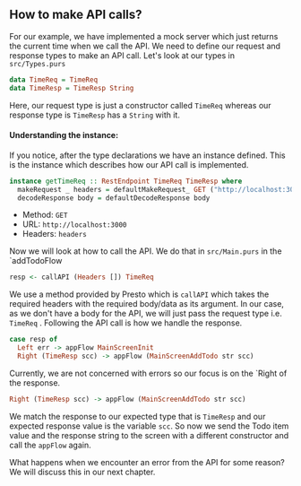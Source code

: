 ## How to make API calls?

For our example, we have implemented a mock server which just returns the current time when we call the API. We need to define our request and response types to make an API call. Let's look at our types in `src/Types.purs`

```haskell
data TimeReq = TimeReq
data TimeResp = TimeResp String
```

Here, our request type is just a constructor called `TimeReq` whereas our response type is `TimeResp` has a `String` with it.

#### Understanding the instance:

If you notice, after the type declarations we have an instance defined. This is the instance which describes how our API call is implemented.

```haskell
instance getTimeReq :: RestEndpoint TimeReq TimeResp where
  makeRequest _ headers = defaultMakeRequest_ GET ("http://localhost:3000") headers
  decodeResponse body = defaultDecodeResponse body
```

* Method: `GET`
* URL: `http://localhost:3000` 
* Headers: `headers`

Now we will look at how to call the API. We do that in `src/Main.purs` in the \`addTodoFlow

```haskell
resp <- callAPI (Headers []) TimeReq
```

We use a method provided by Presto which is `callAPI` which takes the required headers with the required body/data as its argument. In our case, as we don't have a body for the API, we will just pass the request type i.e. `TimeReq` . Following the API call is how we handle the response.

```haskell
case resp of
  Left err -> appFlow MainScreenInit
  Right (TimeResp scc) -> appFlow (MainScreenAddTodo str scc)
```

Currently, we are not concerned with errors so our focus is on the \`Right of the response.

```haskell
Right (TimeResp scc) -> appFlow (MainScreenAddTodo str scc)
```

We match the response to our expected type that is `TimeResp` and our expected response value is the variable `scc`. So now we send the Todo item value and the response string to the screen with a different constructor and call the `appFlow` again.

What happens when we encounter an error from the API for some reason? We will discuss this in our next chapter.

